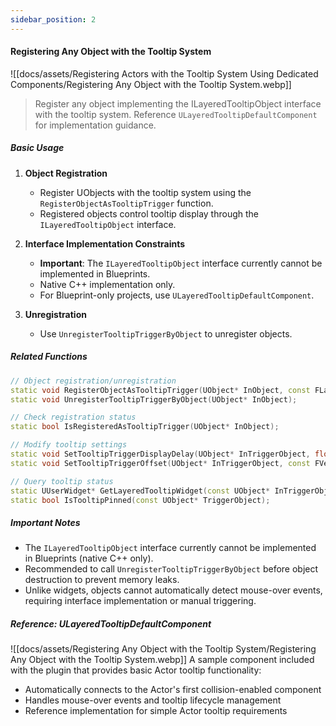 ```yaml
---
sidebar_position: 2
---
```

#### Registering Any Object with the Tooltip System

![[docs/assets/Registering Actors with the Tooltip System Using Dedicated Components/Registering Any Object with the Tooltip System.webp]]

> Register any object implementing the ILayeredTooltipObject interface with the tooltip system. Reference `ULayeredTooltipDefaultComponent` for implementation guidance.

##### Basic Usage

1. **Object Registration**
    
    - Register UObjects with the tooltip system using the `RegisterObjectAsTooltipTrigger` function.
    - Registered objects control tooltip display through the `ILayeredTooltipObject` interface.
2. **Interface Implementation Constraints**
    
    - **Important**: The `ILayeredTooltipObject` interface currently cannot be implemented in Blueprints.
    - Native C++ implementation only.
    - For Blueprint-only projects, use `ULayeredTooltipDefaultComponent`.
3. **Unregistration**
    
    - Use `UnregisterTooltipTriggerByObject` to unregister objects.

##### Related Functions

```cpp
// Object registration/unregistration
static void RegisterObjectAsTooltipTrigger(UObject* InObject, const FLayeredToolTipTriggerData& TooltipTriggerData, bool bTransient = false);
static void UnregisterTooltipTriggerByObject(UObject* InObject);

// Check registration status
static bool IsRegisteredAsTooltipTrigger(UObject* InObject);

// Modify tooltip settings
static void SetTooltipTriggerDisplayDelay(UObject* InTriggerObject, float Delay);
static void SetTooltipTriggerOffset(UObject* InTriggerObject, const FVector2D& InOffset);

// Query tooltip status
static UUserWidget* GetLayeredTooltipWidget(const UObject* InTriggerObject);
static bool IsTooltipPinned(const UObject* TriggerObject);
```

##### Important Notes

- The `ILayeredTooltipObject` interface currently cannot be implemented in Blueprints (native C++ only).
- Recommended to call `UnregisterTooltipTriggerByObject` before object destruction to prevent memory leaks.
- Unlike widgets, objects cannot automatically detect mouse-over events, requiring interface implementation or manual triggering.

##### Reference: ULayeredTooltipDefaultComponent

![[docs/assets/Registering Any Object with the Tooltip System/Registering Any Object with the Tooltip System.webp]] 
A sample component included with the plugin that provides basic Actor tooltip functionality:

- Automatically connects to the Actor's first collision-enabled component
- Handles mouse-over events and tooltip lifecycle management
- Reference implementation for simple Actor tooltip requirements